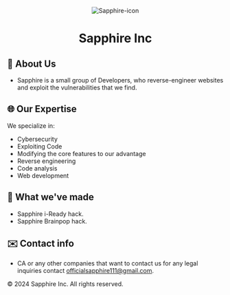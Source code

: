 <p align="center">
    <img alt="Sapphire-icon" src="https://github.com/Sapphire-Inc/.github/assets/152449510/4615bc39-4eeb-4f59-8740-20cdde459eff"
">
</p>
<h1 align="center">Sapphire Inc</h1>

<p align="center">

## 🚀 About Us
- Sapphire is a small group of Developers, who reverse-engineer websites and exploit the vulnerabilities that we find.

## 🌐 Our Expertise
We specialize in:

- Cybersecurity
- Exploiting Code
- Modifying the core features to our advantage
- Reverse engineering
- Code analysis
- Web development

## 🚧 What we've made
- Sapphire i-Ready hack.
- Sapphire Brainpop hack.

## ✉️ Contact info
- CA or any other companies that want to contact us for any legal inquiries contact officialsapphire111@gmail.com.

© 2024 Sapphire Inc. All rights reserved.
